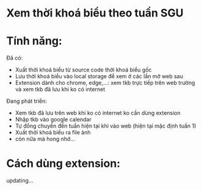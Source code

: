# Xem thời khoá biểu theo tuần SGU
# Tính năng:
Đã có:
- Xuất thời khoá biểu từ source code thời khoá biểu gốc
- Lưu thời khoá biểu vào local storage để xem ở các lần mở web sau
- Extension dành cho chrome, edge,...: xem tkb trực tiếp trên web trường và xem tkb đã lưu khi ko có internet

Đang phát triển:
- Xem tkb đã lưu trên web khi ko có internet ko cần dùng extension
- Nhập tkb vào google calendar
- Tự đổng chuyển đến tuần hiện tại khi vào web (hiện tại mặc định tuần 1)
- Xuất thời khoá biểu ra file ảnh
- còn nữa mà hong nhớ...
# Cách dùng extension: 
updating...
